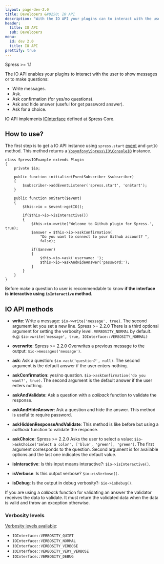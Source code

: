 ```yaml
---
layout: page-dev-2.0
title: Developers &#8250; IO API
description: "With the IO API your plugins can to interact with the user to show messages or to make questions"
header:
  title: IO API
  sub: Developers
menu:
  id: dev 2.0
  title: IO API
prettify: true
---
```

<span class="label label-success">Spress >= 1.1</span>

The IO API enables your plugins to interact with the user to show messages or to make questions:

* Write messages.
* Ask.
* Ask confirmation (for yes/no questions).
* Ask and hide answer (useful for get password answer).
* Ask for a choice.

IO API implements [IOInterface](https://github.com/spress/Spress/blob/master/src/Core/IO/IOInterface.php) defined
at Spress Core.

## How to use?

The first step is to get a IO API instance using `spress.start` [event](/docs/developers/events-list) and
`getIO` method. This method returns a [`Yosymfony\Spress\IO\ConsoleIO`](https://github.com/spress/Spress/blob/master/src/IO/ConsoleIO.php) instance.

```
class SpressIOExample extends Plugin
{
    private $io;

    public function initialize(EventSubscriber $subscriber)
    {
        $subscriber->addEventListener('spress.start', 'onStart');
    }

    public function onStart($event)
    {
        $this->io = $event->getIO();

        if($this->io->isInteractive())
        {
            $this->io->write('Welcome to Github plugin for Spress.', true);
            $answer = $this->io->askConfirmation(
                "Do you want to connect to your Github account? ",
                false);

            if($answer)
            {
                $this->io->ask('username: ');
                $this->io->askAndHideAnswer('password:');
            }
        }
    }
}
```

Before make a question to user is recommendable to know **if the interface is interactive using
`isInteractive` method**.

## IO API methods

* **write**: Write a message: `$io->write('message', true)`. The second argument
let you set a new line. <span class="label label-success">Spress >= 2.2.0</span> There is a third
optional argument for setting the verbosity level. `VERBOSITY_NORMAL` by default. e.g:
`$io->write('message', true, IOInterface::VERBOSITY_NORMAL)`

* **overwrite**: <span class="label label-success">Spress >= 2.2.0</span>
Overwrites a previous message to the output: `$io->messages('message')`.
* **ask**: Ask a question: `$io->ask('question?', null)`. The second argument is the default answer if the user enters nothing.
* **askConfirmation**: yes/no question. `$io->askConfirmation('do you want?', true)`. The second argument is the default answer if the user enters nothing.
* **askAndValidate**: Ask a question with a *callback* function to validate the response.
* **askAndHideAnswer**: Ask a question and hide the answer. This method is useful to require password.
* **askHiddenResponseAndValidate**: This method is like before but using a *callback* function to validate the response.
* **askChoice**: <span class="label label-success">Spress >= 2.2.0</span>
Asks the user to select a value:
`$io->askChoice('Select a color', ['blue', 'green'], 'green')`.
The first argument corresponds to the question. Second argument is for available
options and the last one indicates the default value.
* **isInteractive**: Is this input means interactive?: `$io->isInteractive()`.
* **isVerbose**: Is this output verbose? `$io->isVerbose()`.
* **isDebug**: Is the output in debug verbosity?: `$io->isDebug()`.

If you are using a *callback* function for validating an answer the validator receives the data to validate.
It must return the validated data when the data is valid and throw an exception otherwise.

### Verbosity levels

[Verbosity levels available](https://github.com/spress/Spress/blob/master/src/Core/IO/IOInterface.php#L27):

* `IOInterface::VERBOSITY_QUIET`
* `IOInterface::VERBOSITY_NORMAL`
* `IOInterface::VERBOSITY_VERBOSE`
* `IOInterface::VERBOSITY_VERY_VERBOSE`
* `IOInterface::VERBOSITY_DEBUG `
